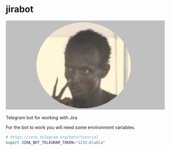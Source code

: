 # jirabot

![img](/doc/avatar.png)

Telegram bot for working with Jira

For the bot to work you will need some environment variables.

```bash
# https://core.telegram.org/bots/tutorial
export JIRA_BOT_TELEGRAM_TOKEN="1233:blabla"
```
